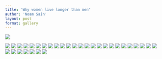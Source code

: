 ```yaml
---
title: 'Why women live longer than men'
author: 'Noam Sain'
layout: post
format: gallery
---
```


![](/assets/2017/2017-05-men-at-work-01.jpg)

![](/assets/2017/2017-05-men-at-work-02.jpg) ![](/assets/2017/2017-05-men-at-work-03.jpg) ![](/assets/2017/2017-05-men-at-work-04.jpg) ![](/assets/2017/2017-05-men-at-work-06.jpg) ![](/assets/2017/2017-05-men-at-work-07.jpg) ![](/assets/2017/2017-05-men-at-work-08.jpg) ![](/assets/2017/2017-05-men-at-work-09.jpg) ![](/assets/2017/2017-05-men-at-work-10.jpg) ![](/assets/2017/2017-05-men-at-work-11.jpg) ![](/assets/2017/2017-05-men-at-work-12.jpg) ![](/assets/2017/2017-05-men-at-work-13.jpg) ![](/assets/2017/2017-05-men-at-work-14.jpg) ![](/assets/2017/2017-05-men-at-work-15.jpg) ![](/assets/2017/2017-05-men-at-work-16.jpg) ![](/assets/2017/2017-05-men-at-work-17.jpg) ![](/assets/2017/2017-05-men-at-work-19.jpg) ![](/assets/2017/2017-05-men-at-work-20.jpg) ![](/assets/2017/2017-05-men-at-work-22.jpg) ![](/assets/2017/2017-05-men-at-work-23.jpg) ![](/assets/2017/2017-05-men-at-work-24.jpg) ![](/assets/2017/2017-05-men-at-work-25.jpg) ![](/assets/2017/2017-05-men-at-work-26.jpg) ![](/assets/2017/2017-05-men-at-work-27.jpg) ![](/assets/2017/2017-05-men-at-work-28.jpg) ![](/assets/2017/2017-05-men-at-work-29.jpg) ![](/assets/2017/2017-05-men-at-work-30.jpg) ![](/assets/2017/2017-05-men-at-work-31.jpg) ![](/assets/2017/2017-05-men-at-work-32.jpg) ![](/assets/2017/2017-05-men-at-work-33.jpg) ![](/assets/2017/2017-05-men-at-work-34.jpg) ![](/assets/2017/2017-05-men-at-work-35.jpg) ![](/assets/2017/2017-05-men-at-work-36.jpg)